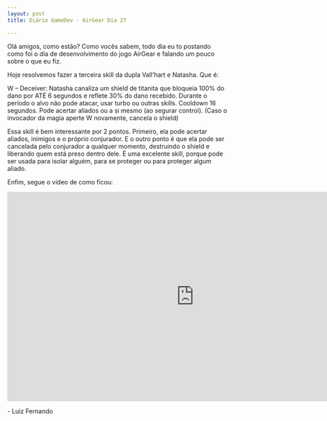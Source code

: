```yaml
---
layout: post
title: Diário GameDev - AirGear Dia 27

---
```


Olá amigos, como estão? Como vocês sabem, todo dia eu to postando como foi o dia de desenvolvimento do jogo AirGear e falando um pouco sobre o que eu fiz.

Hoje resolvemos fazer a terceira skill da dupla Vall’hart e Natasha. Que é:

W – Deceiver: Natasha canaliza um shield de titanita que bloqueia 100% do dano por ATÉ 6 segundos e reflete 30% do dano recebido. Durante o período o alvo não pode atacar, usar turbo ou outras skills. Cooldown 16 segundos. Pode acertar aliados ou a si mesmo (ao segurar control). (Caso o invocador da magia aperte W novamente, cancela o shield)

Essa skill é bem interessante por 2 pontos. Primeiro, ela pode acertar aliados, inimigos e o próprio conjurador. E o outro ponto é que ela pode ser cancelada pelo conjurador a qualquer momento, destruindo o shield e liberando quem está preso dentro dele. É uma excelente skill, porque pode ser usada para isolar alguém, para se proteger ou para proteger algum aliado. 


Enfim, segue o vídeo de como ficou:

<div class="videoWrapper">
  <iframe width="854" height="480" src="https://www.youtube.com/embed/3RfYaWbPvIw" frameborder="0" allow="autoplay; encrypted-media" allowfullscreen></iframe>
</div>

<p class= "message"> - Luiz Fernando </p>
